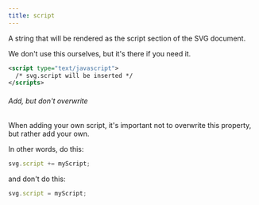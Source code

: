 ```yaml
---
title: script
---
```


A string that will be rendered as the script section of the SVG document.

We don't use this ourselves, but it's there if you need it.

```svg
<script type="text/javascript">
  /* svg.script will be inserted */
</scripts>
```

<Warning>

###### Add, but don't overwrite
When adding your own script, it's important not to
overwrite this property, but rather add your own.

In other words, do this:

```js
svg.script += myScript;
```
and don't do this:

```js
svg.script = myScript;
```

</Warning>
